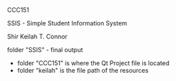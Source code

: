 CCC151

SSIS - Simple Student Information System

Shir Keilah T. Connor

folder "SSIS" - final output
- folder "CCC151" is where the Qt Project file is located
- folder "keilah" is the file path of the resources
